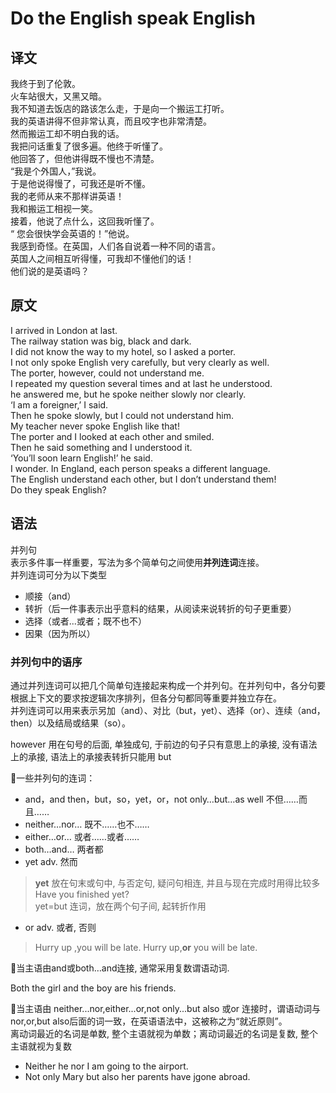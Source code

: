 # Do the English speak English

## 译文

我终于到了伦敦。  
火车站很大，又黑又暗。  
我不知道去饭店的路该怎么走，于是向一个搬运工打听。  
我的英语讲得不但非常认真，而且咬字也非常清楚。  
然而搬运工却不明白我的话。  
我把问话重复了很多遍。他终于听懂了。  
他回答了，但他讲得既不慢也不清楚。  
“我是个外国人，”我说。  
于是他说得慢了，可我还是听不懂。  
我的老师从来不那样讲英语！  
我和搬运工相视一笑。  
接着，他说了点什么，这回我听懂了。  
“ 您会很快学会英语的！”他说。  
我感到奇怪。在英国，人们各自说着一种不同的语言。  
英国人之间相互听得懂，可我却不懂他们的话！  
他们说的是英语吗？  

## 原文

I arrived in London at last.  
The railway station was big, black and dark.  
I did not know the way to my hotel, so I asked a porter.  
I not only spoke English very carefully, but very clearly as well.  
The porter, however, could not understand me.  
I repeated my question several times and at last he understood.  
he answered me, but he spoke neither slowly nor clearly.  
‘I am a foreigner,’  I said.  
Then he spoke slowly, but I could not understand him.  
My teacher never spoke English like that!  
The porter and I looked at each other and smiled.  
Then he said something and I understood it.  
‘You’ll soon learn English!’ he said.  
I wonder. In England, each person speaks a different language.  
The English understand each other, but I don’t understand them!  
Do they speak English?  

## 语法

并列句  
表示多件事一样重要，写法为多个简单句之间使用**并列连词**连接。  
并列连词可分为以下类型

- 顺接（and）
- 转折（后一件事表示出乎意料的结果，从阅读来说转折的句子更重要）
- 选择（或者...或者；既不也不）
- 因果（因为所以）

### 并列句中的语序

通过并列连词可以把几个简单句连接起来构成一个并列句。在并列句中，各分句要根据上下文的要求按逻辑次序排列，但各分句都同等重要并独立存在。  
并列连词可以用来表示另加（and）、对比（but，yet）、选择（or）、连续（and，then）以及结局或结果（so）。  

however 用在句号的后面, 单独成句, 于前边的句子只有意思上的承接, 没有语法上的承接, 语法上的承接表转折只能用 but  

🌸一些并列句的连词：

- and，and then，but，so，yet，or，not only…but…as well 不但……而且……
- neither…nor… 既不……也不……
- either…or…  或者……或者……
- both…and…    两者都
- yet  adv. 然而

>**yet** 放在句末或句中, 与否定句, 疑问句相连, 并且与现在完成时用得比较多
 Have you finished yet?  
 yet=but 连词，放在两个句子间, 起转折作用  

- or  adv. 或者, 否则  

> Hurry up ,you will be late.
Hurry up,**or** you will be late.

🌸当主语由and或both…and连接, 通常采用复数谓语动词.  

Both the girl and the boy are his friends.  

🌸当主语由 neither...nor,either...or,not only...but also 或or 连接时，谓语动词与nor,or,but also后面的词一致，在英语语法中，这被称之为“就近原则”。  
离动词最近的名词是单数, 整个主语就视为单数；离动词最近的名词是复数, 整个主语就视为复数  

- Neither he nor I am going to the airport.
- Not only Mary but also her parents have jgone abroad.
